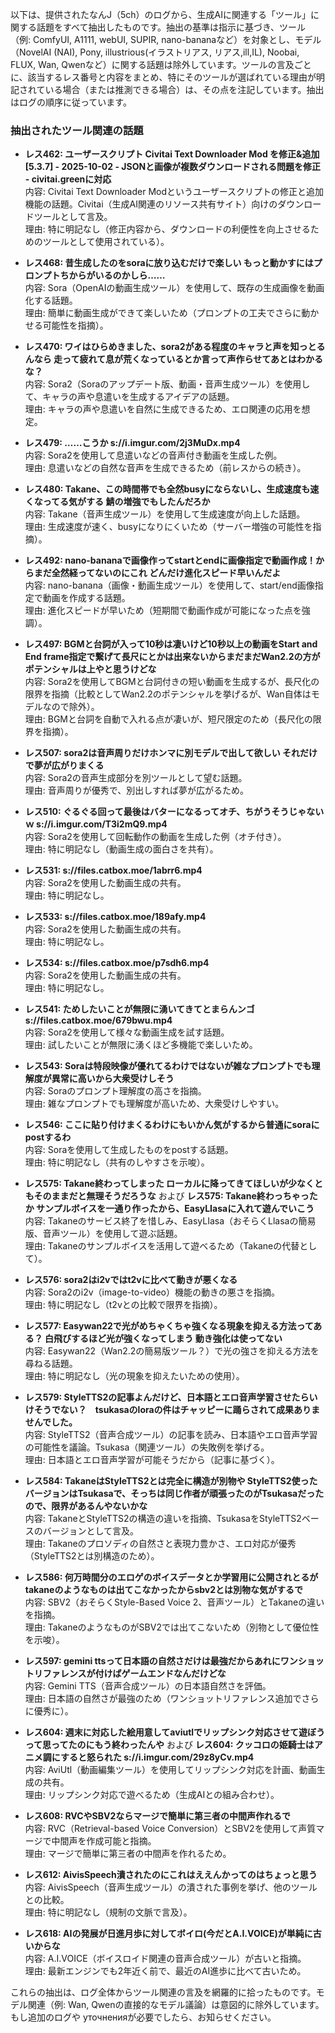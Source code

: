 以下は、提供されたなんJ（5ch）のログから、生成AIに関連する「ツール」に関する話題をすべて抽出したものです。抽出の基準は指示に基づき、ツール（例: ComfyUI, A1111, webUI, SUPIR, nano-bananaなど）を対象とし、モデル（NovelAI (NAI), Pony, illustrious(イラストリアス, リアス,ill,IL), Noobai, FLUX, Wan, Qwenなど）に関する話題は除外しています。ツールの言及ごとに、該当するレス番号と内容をまとめ、特にそのツールが選ばれている理由が明記されている場合（または推測できる場合）は、その点を注記しています。抽出はログの順序に従っています。

### 抽出されたツール関連の話題
- **レス462: ユーザースクリプト Civitai Text Downloader Mod を修正&追加 [5.3.7] - 2025-10-02 - JSONと画像が複数ダウンロードされる問題を修正 - civitai.greenに対応**  
  内容: Civitai Text Downloader Modというユーザースクリプトの修正と追加機能の話題。Civitai（生成AI関連のリソース共有サイト）向けのダウンロードツールとして言及。  
  理由: 特に明記なし（修正内容から、ダウンロードの利便性を向上させるためのツールとして使用されている）。

- **レス468: 昔生成したのをsoraに放り込むだけで楽しい もっと動かすにはプロンプトちからがいるのかしら……**  
  内容: Sora（OpenAIの動画生成ツール）を使用して、既存の生成画像を動画化する話題。  
  理由: 簡単に動画生成ができて楽しいため（プロンプトの工夫でさらに動かせる可能性を指摘）。

- **レス470: ワイはひらめきました、sora2がある程度のキャラと声を知っとるんなら 走って疲れて息が荒くなっているとか言って声作らせてあとはわかるな？**  
  内容: Sora2（Soraのアップデート版、動画・音声生成ツール）を使用して、キャラの声や息遣いを生成するアイデアの話題。  
  理由: キャラの声や息遣いを自然に生成できるため、エロ関連の応用を想定。

- **レス479: ……こうか s://i.imgur.com/2j3MuDx.mp4**  
  内容: Sora2を使用して息遣いなどの音声付き動画を生成した例。  
  理由: 息遣いなどの自然な音声を生成できるため（前レスからの続き）。

- **レス480: Takane、この時間帯でも全然busyにならないし、生成速度も速くなってる気がする 鯖の増強でもしたんだろか**  
  内容: Takane（音声生成ツール）を使用して生成速度が向上した話題。  
  理由: 生成速度が速く、busyになりにくいため（サーバー増強の可能性を指摘）。

- **レス492: nano-bananaで画像作ってstartとendに画像指定で動画作成！からまだ全然経ってないのにこれ どんだけ進化スピード早いんだよ**  
  内容: nano-banana（画像・動画生成ツール）を使用して、start/end画像指定で動画を作成する話題。  
  理由: 進化スピードが早いため（短期間で動画作成が可能になった点を強調）。

- **レス497: BGMと台詞が入って10秒は凄いけど10秒以上の動画をStart and End frame指定で繋げて長尺にとかは出来ないからまだまだWan2.2の方がポテンシャルは上やと思うけどな**  
  内容: Sora2を使用してBGMと台詞付きの短い動画を生成するが、長尺化の限界を指摘（比較としてWan2.2のポテンシャルを挙げるが、Wan自体はモデルなので除外）。  
  理由: BGMと台詞を自動で入れる点が凄いが、短尺限定のため（長尺化の限界を指摘）。

- **レス507: sora2は音声周りだけホンマに別モデルで出して欲しい それだけで夢が広がりまくる**  
  内容: Sora2の音声生成部分を別ツールとして望む話題。  
  理由: 音声周りが優秀で、別出しすれば夢が広がるため。

- **レス510: ぐるぐる回って最後はバターになるってオチ、ちがうそうじゃないｗ s://i.imgur.com/T3i2mQ9.mp4**  
  内容: Sora2を使用して回転動作の動画を生成した例（オチ付き）。  
  理由: 特に明記なし（動画生成の面白さを共有）。

- **レス531: s://files.catbox.moe/1abrr6.mp4**  
  内容: Sora2を使用した動画生成の共有。  
  理由: 特に明記なし。

- **レス533: s://files.catbox.moe/189afy.mp4**  
  内容: Sora2を使用した動画生成の共有。  
  理由: 特に明記なし。

- **レス534: s://files.catbox.moe/p7sdh6.mp4**  
  内容: Sora2を使用した動画生成の共有。  
  理由: 特に明記なし。

- **レス541: ためしたいことが無限に湧いてきてとまらんンゴ s://files.catbox.moe/679bwu.mp4**  
  内容: Sora2を使用して様々な動画生成を試す話題。  
  理由: 試したいことが無限に湧くほど多機能で楽しいため。

- **レス543: Soraは特段映像が優れてるわけではないが雑なプロンプトでも理解度が異常に高いから大衆受けしそう**  
  内容: Soraのプロンプト理解度の高さを指摘。  
  理由: 雑なプロンプトでも理解度が高いため、大衆受けしやすい。

- **レス546: ここに貼り付けまくるわけにもいかん気がするから普通にsoraにpostするわ**  
  内容: Soraを使用して生成したものをpostする話題。  
  理由: 特に明記なし（共有のしやすさを示唆）。

- **レス575: Takane終わってしまった ローカルに降ってきてほしいが少なくともそのままだと無理そうだろうな** および **レス575: Takane終わっちゃったか サンプルボイスを一通り作ったから、EasyLIasaに入れて遊んでいこう**  
  内容: Takaneのサービス終了を惜しみ、EasyLIasa（おそらくLlasaの簡易版、音声ツール）を使用して遊ぶ話題。  
  理由: Takaneのサンプルボイスを活用して遊べるため（Takaneの代替として）。

- **レス576: sora2はi2vではt2vに比べて動きが悪くなる**  
  内容: Sora2のi2v（image-to-video）機能の動きの悪さを指摘。  
  理由: 特に明記なし（t2vとの比較で限界を指摘）。

- **レス577: Easywan22で光がめちゃくちゃ強くなる現象を抑える方法ってある？ 白飛びするほど光が強くなってしまう 動き強化は使ってない**  
  内容: Easywan22（Wan2.2の簡易版ツール？）で光の強さを抑える方法を尋ねる話題。  
  理由: 特に明記なし（光の現象を抑えたいための使用）。

- **レス579: StyleTTS2の記事よんだけど、日本語とエロ音声学習させたらいけそうでない？　tsukasaのloraの件はチャッピーに踊らされて成果ありませんでした。**  
  内容: StyleTTS2（音声合成ツール）の記事を読み、日本語やエロ音声学習の可能性を議論。Tsukasa（関連ツール）の失敗例を挙げる。  
  理由: 日本語とエロ音声学習が可能そうだから（記事に基づく）。

- **レス584: TakaneはStyleTTS2とは完全に構造が別物や StyleTTS2使ったバージョンはTsukasaで、そっちは同じ作者が頑張ったのがTsukasaだったので、限界があるんやないかな**  
  内容: TakaneとStyleTTS2の構造の違いを指摘、TsukasaをStyleTTS2ベースのバージョンとして言及。  
  理由: Takaneのプロソディの自然さと表現力豊かさ、エロ対応が優秀（StyleTTS2とは別構造のため）。

- **レス586: 何万時間分のエロゲのボイスデータとか学習用に公開されとるがtakaneのようなものは出てこなかったからsbv2とは別物な気がするで**  
  内容: SBV2（おそらくStyle-Based Voice 2、音声ツール）とTakaneの違いを指摘。  
  理由: TakaneのようなものがSBV2では出てこないため（別物として優位性を示唆）。

- **レス597: gemini ttsって日本語の自然さだけは最強だからあれにワンショットリファレンスが付けばゲームエンドなんだけどな**  
  内容: Gemini TTS（音声合成ツール）の日本語自然さを評価。  
  理由: 日本語の自然さが最強のため（ワンショットリファレンス追加でさらに優秀に）。

- **レス604: 週末に対応した絵用意してaviutlでリップシンク対応させて遊ぼうって思ってたのにもう終わったんや** および **レス604: クッコロの姫騎士はアニメ調にすると怒られた s://i.imgur.com/29z8yCv.mp4**  
  内容: AviUtl（動画編集ツール）を使用してリップシンク対応を計画、動画生成の共有。  
  理由: リップシンク対応で遊べるため（生成AIとの組み合わせ）。

- **レス608: RVCやSBV2ならマージで簡単に第三者の中間声作れるで**  
  内容: RVC（Retrieval-based Voice Conversion）とSBV2を使用して声質マージで中間声を作成可能と指摘。  
  理由: マージで簡単に第三者の中間声を作れるため。

- **レス612: AivisSpeech潰されたのにこれはええんかってのはちょっと思う**  
  内容: AivisSpeech（音声生成ツール）の潰された事例を挙げ、他のツールとの比較。  
  理由: 特に明記なし（規制の文脈で言及）。

- **レス618: AIの発展が日進月歩に対してボイロ(今だとA.I.VOICE)が単純に古いからな**  
  内容: A.I.VOICE（ボイスロイド関連の音声合成ツール）が古いと指摘。  
  理由: 最新エンジンでも2年近く前で、最近のAI進歩に比べて古いため。

これらの抽出は、ログ全体からツール関連の言及を網羅的に拾ったものです。モデル関連（例: Wan, Qwenの直接的なモデル議論）は意図的に除外しています。もし追加のログや уточненияが必要でしたら、お知らせください。